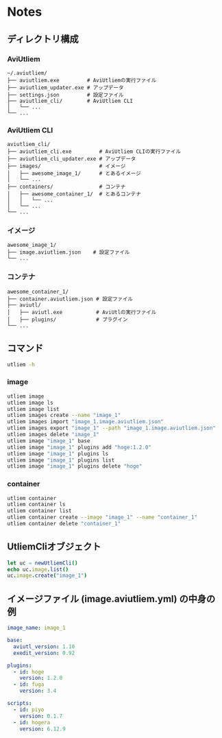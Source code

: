 # Notes

## ディレクトリ構成

### AviUtliem

```text
~/.aviutliem/
├── aviutliem.exe         # AviUtliemの実行ファイル
├── aviutliem_updater.exe # アップデータ
├── settings.json         # 設定ファイル
├── aviutliem_cli/        # AviUtliem CLI
│   └── ...
└── ...
```

### AviUtliem CLI

```text
aviutliem_cli/
├── aviutliem_cli.exe         # AviUtliem CLIの実行ファイル
├── aviutliem_cli_updater.exe # アップデータ
├── images/                   # イメージ
│   ├── awesome_image_1/      # とあるイメージ
│   └── ...
├── containers/               # コンテナ
│   ├── awesome_container_1/  # とあるコンテナ
│   │   └── ...
│   └── ...
└── ...
```

### イメージ

```text
awesome_image_1/
├── image.aviutliem.json    # 設定ファイル
└── ...
```

### コンテナ

```text
awesome_container_1/
├── container.aviutliem.json # 設定ファイル
├── aviutl/
│   ├── aviutl.exe           # AviUtlの実行ファイル
│   ├── plugins/             # プラグイン
└── ...
```

## コマンド

```bash
utliem -h
```

### image

```bash
utliem image
utliem image ls
utliem image list
utliem images create --name "image_1"
utliem images import "image_1.image.aviutliem.json"
utliem images export "image_1" --path "image_1.image.aviutliem.json"
utliem images delete "image_1"
utliem image "image_1" base
utliem image "image_1" plugins add "hoge:1.2.0"
utliem image "image_1" plugins ls
utliem image "image_1" plugins list
utliem image "image_1" plugins delete "hoge"
```

### container

```bash
utliem container
utliem container ls
utliem container list
utliem container create --image "image_1" --name "container_1"
utliem container delete "container_1"
```

## UtliemCliオブジェクト

```nim
let uc = newUtliemCli()
echo uc.image.list()
uc.image.create("image_1")
```

## イメージファイル (image.aviutliem.yml) の中身の例

```yaml
image_name: image_1

base:
  aviutl_version: 1.10
  exedit_version: 0.92

plugins:
  - id: hoge
    version: 1.2.0
  - id: fuga
    version: 3.4

scripts:
  - id: piyo
    version: 0.1.7
  - id: hogera
    version: 6.12.9
```
